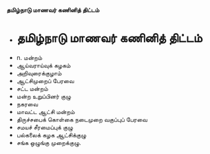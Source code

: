 **தமிழ்நாடு மாணவர் கணினித் திட்டம்**
- # தமிழ்நாடு மாணவர் கணினித் திட்டம்
- n. மன்றம்
- ஆய்வராய்வுக் கழகம்
- அறிவுரைக்குழாம்
- ஆட்சிமுறைப் பேரவை
- சட்ட மன்றம்
- மன்ற உறுப்பினர் குழு
- நகரவை
- மாவட்ட ஆட்சி மன்றம்
- திருச்சபைக் கொள்கை நடைமுறை வகுப்புப் பேரவை
- சமயச் சீரமைப்புக் குழு
- பல்கலைக் கழக ஆட்சிக்குழு
- சங்க ஒழுங்கு முறைக்குழு.

